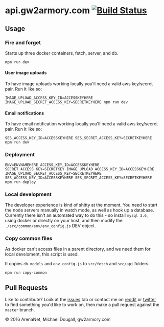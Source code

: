 # api.gw2armory.com [![Build Status](https://travis-ci.org/madou/armory-back.svg?branch=master)](https://travis-ci.org/madou/armory-back)

## Usage

### Fire and forget

Starts up three docker containers, fetch, server, and db.

```
npm run dev
```

#### User image uploads

To have image uploads working locally you'll need a valid aws key/secret pair. Run it like so:

```
IMAGE_UPLOAD_ACCESS_KEY_ID=ACCESSKEYHERE IMAGE_UPLOAD_SECRET_ACCESS_KEY=SECRETKEYHERE npm run dev
```

#### Email notifications

To have email notification working locally you'll need a valid aws key/secret pair. Run it like so:

```
SES_ACCESS_KEY_ID=ACCESSKEYHERE SES_SECRET_ACCESS_KEY=SECRETKEYHERE npm run dev
```

### Deployment

```
ENV=ENVNAMEHERE ACCESS_KEY_ID=ACCESSKEYHERE SECRET_ACCESS_KEY=SECRETKEY IMAGE_UPLOAD_ACCESS_KEY_ID=ACCESSKEYHERE IMAGE_UPLOAD_SECRET_ACCESS_KEY=SECRETKEYHERE SES_ACCESS_KEY_ID=ACCESSKEYHERE SES_SECRET_ACCESS_KEY=SECRETKEYHERE npm run deploy
```

### Local development

The developer experience is kind of shitty at the moment. You need to start the node servers manually in watch mode, as well as hook up a database. Currently there isn't an automated way to do this - so install `mysql 3.6`, using docker or directly on your host, and then modify the `./src/common/env/env_config.js` DEV object.

### Copy common files

As docker can't access files in a parent directory, and we need them for local develoment, this script is used.

It copies `db models` and `env_config.js` to `src/fetch` and `src/api` folders.

```
npm run copy-common
```

## Pull Requests

Like to contribute? Look at the [issues](https://github.com/madou/armory-back/issues) tab or contact me on [reddit](https://www.reddit.com/r/gw2armory) or [twitter](https://twitter.com/itsmadou) to find something you'd like to work on, then make a pull request against the `master` branch.

© 2016 ArenaNet, Michael Dougall, gw2armory.com
